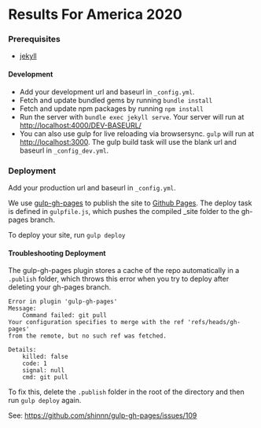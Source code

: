 # Results For America 2020

### Prerequisites
- [jekyll](https://jekyllrb.com/)

#### Development
- Add your development url and baseurl in `_config.yml`.
- Fetch and update bundled gems by running `bundle install`
- Fetch and update npm packages by running `npm install`
- Run the server with `bundle exec jekyll serve`. Your server will run at [http://localhost:4000/DEV-BASEURL/](http://localhost:4000/DEV-BASEURL/)
- You can also use gulp for live reloading via browsersync. `gulp` will run at [http://localhost:3000](http://localhost:3000). The gulp build task will use  the blank url and baseurl in `_config_dev.yml`.

### Deployment
Add your production url and baseurl in `_config.yml`.

We use [gulp-gh-pages](https://www.npmjs.com/package/gulp-gh-pages) to publish the site to [Github Pages](https://pages.github.com/). The deploy task is defined in `gulpfile.js`, which pushes the compiled _site folder to the gh-pages branch.

To deploy your site, run `gulp deploy`

#### Troubleshooting Deployment

The gulp-gh-pages plugin stores a cache of the repo automatically in a `.publish` folder, which throws this error when you try to deploy after deleting your gh-pages branch.

```
Error in plugin 'gulp-gh-pages'
Message:
    Command failed: git pull  
Your configuration specifies to merge with the ref 'refs/heads/gh-pages'
from the remote, but no such ref was fetched.

Details:
    killed: false
    code: 1
    signal: null
    cmd: git pull  

```

To fix this, delete the `.publish` folder in the root of the directory and then run `gulp deploy` again.

See:
https://github.com/shinnn/gulp-gh-pages/issues/109
